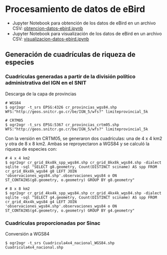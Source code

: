 # Procesamiento de datos de eBird
* Jupyter Notebook para obtención de los datos de eBird en un archivo CSV: [obtencion-datos-ebird.ipynb](https://github.com/biomonitoreo-participativo/procesamiento-datos-ebird/blob/master/obtencion-datos-ebird.ipynb)
* Jupyter Notebook para visualización de los datos de eBird en un archivo CSV: [visualizacion-datos-ebird.ipynb](https://github.com/biomonitoreo-participativo/procesamiento-datos-ebird/blob/master/visualizacion-datos-ebird.ipynb)

## Generación de cuadrículas de riqueza de especies
### Cuadrículas generadas a partir de la división político administrativa del IGN en el SNIT
Descarga de la capa de provincias
```terminal
# WGS84
$ ogr2ogr -t_srs EPSG:4326 cr_provincias_wgs84.shp WFS:"http://geos.snitcr.go.cr/be/IGN_5/wfs?" limiteprovincial_5k

# CRTM05
$ ogr2ogr -t_srs EPSG:5367 cr_provincias_crtm05.shp WFS:"http://geos.snitcr.go.cr/be/IGN_5/wfs?" limiteprovincial_5k
```

Con la versión en CRTM05, se generaron dos cuadrículas: una de 4 x 4 km2 y otra de 8 x 8 km2. Ambas se reproyectaron a WGS84 y se calculó la riqueza de especies con:
```terminal
# 4 x 4 km2
$ ogr2ogr cr_grid_8kx8k_spp_wgs84.shp cr_grid_8kx8k_wgs84.shp -dialect sqlite -sql "SELECT g8.geometry, Count(DISTINCT sciname) AS spp FROM cr_grid_8kx8k_wgs84 g8 LEFT JOIN 'observaciones_wgs84.shp'.observaciones_wgs84 o ON ST_CONTAINS(g8.geometry, o.geometry) GROUP BY g8.geometry"

# 8 x 8 km2
$ ogr2ogr cr_grid_4kx4k_spp_wgs84.shp cr_grid_4kx4k_wgs84.shp -dialect sqlite -sql "SELECT g4.geometry, Count(DISTINCT sciname) AS spp FROM cr_grid_4kx4k_wgs84 g4 LEFT JOIN 'observaciones_wgs84.shp'.observaciones_wgs84 o ON ST_CONTAINS(g4.geometry, o.geometry) GROUP BY g4.geometry"
```

### Cuadrículas proporcionadas por Sinac
Conversión a WGS84
```terminal
$ ogr2ogr -t_srs Cuadricula4x4_nacional_WGS84.shp Cuadricula4x4_nacional.shp
```
